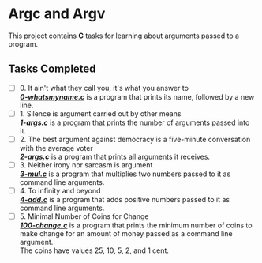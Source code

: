 # Argc and Argv

This project contains __C__ tasks for learning about arguments passed to a program.

## Tasks Completed

+ [ ] 0\. It ain't what they call you, it's what you answer to<br/>_**[0-whatsmyname.c](0-whatsmyname.c)**_ is a program that prints its name, followed by a new line.
+ [ ] 1\. Silence is argument carried out by other means<br/>_**[1-args.c](1-args.c)**_ is a program that prints the number of arguments passed into it.
+ [ ] 2\. The best argument against democracy is a five-minute conversation with the average voter<br/>_**[2-args.c](2-args.c)**_ is a program that prints all arguments it receives.
+ [ ] 3\. Neither irony nor sarcasm is argument<br/>_**[3-mul.c](3-mul.c)**_ is a program that multiplies two numbers passed to it as command line arguments.
+ [ ] 4\. To infinity and beyond<br/>_**[4-add.c](4-add.c)**_ is a program that adds positive numbers passed to it as command line arguments.
+ [ ] 5\. Minimal Number of Coins for Change<br/>_**[100-change.c](100-change.c)**_ is a program that prints the minimum number of coins to make change for an amount of money passed as a command line argument.<br/>The coins have values 25, 10, 5, 2, and 1 cent.
